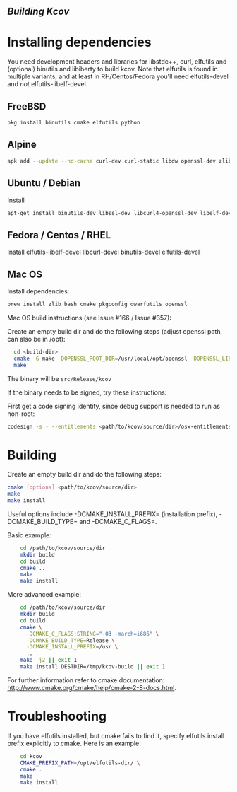 
## *Building Kcov*

Installing dependencies
=======================
You need development headers and libraries for libstdc++, curl, elfutils
and (optional) binutils and libiberty to build kcov. Note that elfutils is
found in multiple variants, and at least in RH/Centos/Fedora you'll need
elfutils-devel and *not* elfutils-libelf-devel.

FreeBSD
-------

```sh
pkg install binutils cmake elfutils python
```

Alpine
-------

```sh
apk add --update --no-cache curl-dev curl-static libdw openssl-dev zlib-dev elfutils-dev libstdc++-dev
```

Ubuntu / Debian
---------------
Install

```sh
apt-get install binutils-dev libssl-dev libcurl4-openssl-dev libelf-dev libstdc++-12-dev zlib1g-dev libdw-dev libiberty-dev
```

Fedora / Centos / RHEL
----------------------
Install elfutils-libelf-devel libcurl-devel binutils-devel elfutils-devel

Mac OS
--------
Install dependencies:

```sh
brew install zlib bash cmake pkgconfig dwarfutils openssl
```

Mac OS build instructions (see Issue #166 / Issue #357):

Create an empty build dir and do the following steps (adjust openssl path, can also be in /opt):

```sh
  cd <build-dir>
  cmake -G make -DOPENSSL_ROOT_DIR=/usr/local/opt/openssl -DOPENSSL_LIBRARIES=/usr/local/opt/openssl/lib <path/to/kcov/source/dir>
  make
```

The binary will be `src/Release/kcov`

If the binary needs to be signed, try these instructions:

First get a code signing identity, since debug support is needed to run as non-root:

```sh
codesign -s - --entitlements <path/to/kcov/source/dir>/osx-entitlements.xml -f ./src/Release/kcov
```

Building
========

Create an empty build dir and do the following steps:

```sh
cmake [options] <path/to/kcov/source/dir>
make
make install
```

Useful options include -DCMAKE_INSTALL_PREFIX=<path> (installation prefix),
-DCMAKE_BUILD_TYPE=<type> and -DCMAKE_C_FLAGS=<CFLAGS>.

Basic example:

```sh
    cd /path/to/kcov/source/dir
    mkdir build
    cd build
    cmake ..
    make
    make install
```

More advanced example:

```sh
    cd /path/to/kcov/source/dir
    mkdir build
    cd build
    cmake \
      -DCMAKE_C_FLAGS:STRING="-O3 -march=i686" \
      -DCMAKE_BUILD_TYPE=Release \
      -DCMAKE_INSTALL_PREFIX=/usr \
      ..
    make -j2 || exit 1
    make install DESTDIR=/tmp/kcov-build || exit 1
```

For further information refer to cmake documentation:
    http://www.cmake.org/cmake/help/cmake-2-8-docs.html.


Troubleshooting
===============

If you have elfutils installed, but cmake fails to find it, specify elfutils
install prefix explicitly to cmake. Here is an example:

```sh
    cd kcov
    CMAKE_PREFIX_PATH=/opt/elfutils-dir/ \
    cmake .
    make
    make install
```
